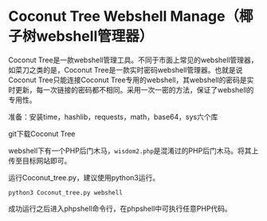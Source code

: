 # Coconut Tree Webshell Manage（椰子树webshell管理器）

Coconut Tree是一款webshell管理工具。不同于市面上常见的webshell管理器，如菜刀之类的是，Coconut Tree是一款实时密码webshell管理器。也就是说Coconut Tree只能连接Coconut Tree专用的webshell，其webshell的密码是实时更新，每一次链接的密码都不相同。采用一次一密的方法，保证了webshell的专用性。


准备：安装time，hashlib，requests，math，base64，sys六个库

git下载Coconut Tree

webshell下有一个PHP后门木马，`wisdom2.php`是混淆过的PHP后门木马。将其上传至目标网站即可。

运行Coconut_tree.py，建议使用python3运行。

`python3 Coconut_tree.py webshell`

成功运行之后进入phpshell命令行，在phpshell中可执行任意PHP代码。
